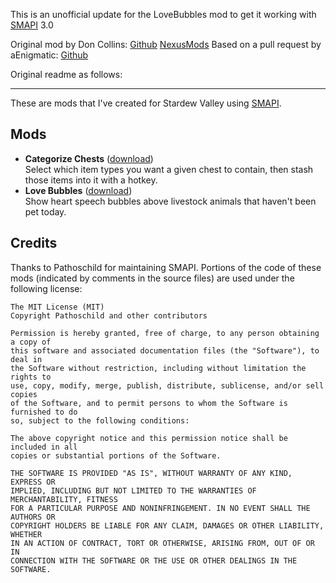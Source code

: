 This is an unofficial update for the LoveBubbles mod to get it working with [SMAPI](https://github.com/Pathoschild/SMAPI) 3.0

Original mod by Don Collins: [Github](https://github.com/doncollins/StardewValleyMods) [NexusMods](https://www.nexusmods.com/stardewvalley/mods/1318)
Based on a pull request by aEnigmatic: [Github](https://github.com/doncollins/StardewValleyMods/pull/2)


Original readme as follows:

---

These are mods that I've created for Stardew Valley using [SMAPI](https://github.com/Pathoschild/SMAPI).

## Mods

* **Categorize Chests** ([download](http://www.nexusmods.com/stardewvalley/mods/1300/?))  
  Select which item types you want a given chest to contain, then stash those items into it with a hotkey.
* **Love Bubbles** ([download](http://www.nexusmods.com/stardewvalley/mods/1318/?))  
  Show heart speech bubbles above livestock animals that haven't been pet today.

## Credits

Thanks to Pathoschild for maintaining SMAPI. Portions of the code of these mods (indicated by comments in the source files) are used under the following license:

```
The MIT License (MIT)
Copyright Pathoschild and other contributors

Permission is hereby granted, free of charge, to any person obtaining a copy of
this software and associated documentation files (the "Software"), to deal in
the Software without restriction, including without limitation the rights to
use, copy, modify, merge, publish, distribute, sublicense, and/or sell copies
of the Software, and to permit persons to whom the Software is furnished to do
so, subject to the following conditions:

The above copyright notice and this permission notice shall be included in all
copies or substantial portions of the Software.

THE SOFTWARE IS PROVIDED "AS IS", WITHOUT WARRANTY OF ANY KIND, EXPRESS OR
IMPLIED, INCLUDING BUT NOT LIMITED TO THE WARRANTIES OF MERCHANTABILITY, FITNESS
FOR A PARTICULAR PURPOSE AND NONINFRINGEMENT. IN NO EVENT SHALL THE AUTHORS OR
COPYRIGHT HOLDERS BE LIABLE FOR ANY CLAIM, DAMAGES OR OTHER LIABILITY, WHETHER
IN AN ACTION OF CONTRACT, TORT OR OTHERWISE, ARISING FROM, OUT OF OR IN
CONNECTION WITH THE SOFTWARE OR THE USE OR OTHER DEALINGS IN THE SOFTWARE.
```
